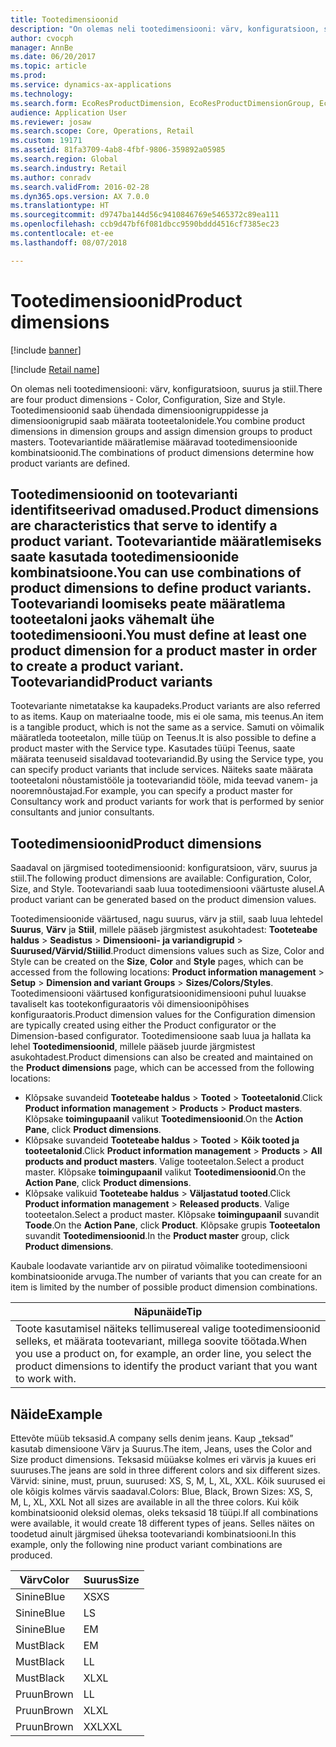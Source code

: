 ```yaml
---
title: Tootedimensioonid
description: "On olemas neli tootedimensiooni: värv, konfiguratsioon, suurus ja stiil. Tootedimensioonid saab ühendada dimensioonigruppidesse ja dimensioonigrupid saab määrata tooteetalonidele. Tootevariantide määratlemise määravad tootedimensioonide kombinatsioonid."
author: cvocph
manager: AnnBe
ms.date: 06/20/2017
ms.topic: article
ms.prod: 
ms.service: dynamics-ax-applications
ms.technology: 
ms.search.form: EcoResProductDimension, EcoResProductDimensionGroup, EcoResProductMasterDimension, RetailEcoResColor, RetailEcoResSize, RetailEcoResStyle
audience: Application User
ms.reviewer: josaw
ms.search.scope: Core, Operations, Retail
ms.custom: 19171
ms.assetid: 81fa3709-4ab8-4fbf-9806-359892a05985
ms.search.region: Global
ms.search.industry: Retail
ms.author: conradv
ms.search.validFrom: 2016-02-28
ms.dyn365.ops.version: AX 7.0.0
ms.translationtype: HT
ms.sourcegitcommit: d9747ba144d56c9410846769e5465372c89ea111
ms.openlocfilehash: ccb9d47bf6f081dbcc9590bddd4516cf7385ec23
ms.contentlocale: et-ee
ms.lasthandoff: 08/07/2018

---
```


# <a name="product-dimensions"></a><span data-ttu-id="5c845-105">Tootedimensioonid</span><span class="sxs-lookup"><span data-stu-id="5c845-105">Product dimensions</span></span>

[!include [banner](../includes/banner.md)]

[!include [Retail name](../includes/retail-name.md)]

<span data-ttu-id="5c845-106">On olemas neli tootedimensiooni: värv, konfiguratsioon, suurus ja stiil.</span><span class="sxs-lookup"><span data-stu-id="5c845-106">There are four product dimensions -  Color, Configuration, Size and Style.</span></span> <span data-ttu-id="5c845-107">Tootedimensioonid saab ühendada dimensioonigruppidesse ja dimensioonigrupid saab määrata tooteetalonidele.</span><span class="sxs-lookup"><span data-stu-id="5c845-107">You combine product dimensions in dimension groups and assign dimension groups to product masters.</span></span> <span data-ttu-id="5c845-108">Tootevariantide määratlemise määravad tootedimensioonide kombinatsioonid.</span><span class="sxs-lookup"><span data-stu-id="5c845-108">The combinations of product dimensions determine how product variants are defined.</span></span>

<span data-ttu-id="5c845-109">Tootedimensioonid on tootevarianti identifitseerivad omadused.</span><span class="sxs-lookup"><span data-stu-id="5c845-109">Product dimensions are characteristics that serve to identify a product variant.</span></span> <span data-ttu-id="5c845-110">Tootevariantide määratlemiseks saate kasutada tootedimensioonide kombinatsioone.</span><span class="sxs-lookup"><span data-stu-id="5c845-110">You can use combinations of product dimensions to define product variants.</span></span> <span data-ttu-id="5c845-111">Tootevariandi loomiseks peate määratlema tooteetaloni jaoks vähemalt ühe tootedimensiooni.</span><span class="sxs-lookup"><span data-stu-id="5c845-111">You must define at least one product dimension for a product master in order to create a product variant.</span></span>
<span data-ttu-id="5c845-112">Tootevariandid</span><span class="sxs-lookup"><span data-stu-id="5c845-112">Product variants</span></span>
----------------

<span data-ttu-id="5c845-113">Tootevariante nimetatakse ka kaupadeks.</span><span class="sxs-lookup"><span data-stu-id="5c845-113">Product variants are also referred to as items.</span></span> <span data-ttu-id="5c845-114">Kaup on materiaalne toode, mis ei ole sama, mis teenus.</span><span class="sxs-lookup"><span data-stu-id="5c845-114">An item is a tangible product, which is not the same as a service.</span></span> <span data-ttu-id="5c845-115">Samuti on võimalik määratleda tooteetalon, mille tüüp on Teenus.</span><span class="sxs-lookup"><span data-stu-id="5c845-115">It is also possible to define a product master with the Service type.</span></span> <span data-ttu-id="5c845-116">Kasutades tüüpi Teenus, saate määrata teenuseid sisaldavad tootevariandid.</span><span class="sxs-lookup"><span data-stu-id="5c845-116">By using the Service type, you can specify product variants that include services.</span></span> <span data-ttu-id="5c845-117">Näiteks saate määrata tooteetaloni nõustamistööle ja tootevariandid tööle, mida teevad vanem- ja nooremnõustajad.</span><span class="sxs-lookup"><span data-stu-id="5c845-117">For example, you can specify a product master for Consultancy work and product variants for work that is performed by senior consultants and junior consultants.</span></span>

## <a name="product-dimensions"></a><span data-ttu-id="5c845-118">Tootedimensioonid</span><span class="sxs-lookup"><span data-stu-id="5c845-118">Product dimensions</span></span>
<span data-ttu-id="5c845-119">Saadaval on järgmised tootedimensioonid: konfiguratsioon, värv, suurus ja stiil.</span><span class="sxs-lookup"><span data-stu-id="5c845-119">The following product dimensions are available: Configuration, Color, Size, and Style.</span></span> <span data-ttu-id="5c845-120">Tootevariandi saab luua tootedimensiooni väärtuste alusel.</span><span class="sxs-lookup"><span data-stu-id="5c845-120">A product variant can be generated based on the product dimension values.</span></span>

<span data-ttu-id="5c845-121">Tootedimensioonide väärtused, nagu suurus, värv ja stiil, saab luua lehtedel **Suurus**, **Värv** ja **Stiil**, millele pääseb järgmistest asukohtadest: **Tooteteabe haldus** &gt; **Seadistus** &gt; **Dimensiooni- ja variandigrupid** &gt; **Suurused/Värvid/Stiilid**.</span><span class="sxs-lookup"><span data-stu-id="5c845-121">Product dimensions values such as Size, Color and Style can be created on the **Size**, **Color** and **Style** pages, which can be accessed from the following locations: **Product information management** &gt; **Setup** &gt; **Dimension and variant Groups** &gt; **Sizes/Colors/Styles**.</span></span> <span data-ttu-id="5c845-122">Tootedimensiooni väärtused konfiguratsioonidimensiooni puhul luuakse tavaliselt kas tootekonfiguraatoris või dimensioonipõhises konfiguraatoris.</span><span class="sxs-lookup"><span data-stu-id="5c845-122">Product dimension values for the Configuration dimension are typically created using either the Product configurator or the Dimension-based configurator.</span></span> <span data-ttu-id="5c845-123">Tootedimensioone saab luua ja hallata ka lehel **Tootedimensioonid**, millele pääseb juurde järgmistest asukohtadest.</span><span class="sxs-lookup"><span data-stu-id="5c845-123">Product dimensions can also be created and maintained on the **Product dimensions** page, which can be accessed from the following locations:</span></span>
-   <span data-ttu-id="5c845-124">Klõpsake suvandeid **Tooteteabe haldus** &gt; **Tooted** &gt; **Tooteetalonid**.</span><span class="sxs-lookup"><span data-stu-id="5c845-124">Click **Product information management** &gt; **Products** &gt; **Product masters**.</span></span> <span data-ttu-id="5c845-125">Klõpsake **toimingupaanil** valikut **Tootedimensioonid**.</span><span class="sxs-lookup"><span data-stu-id="5c845-125">On the **Action Pane**, click **Product dimensions**.</span></span>
-   <span data-ttu-id="5c845-126">Klõpsake suvandeid **Tooteteabe haldus** &gt; **Tooted** &gt; **Kõik tooted ja tooteetalonid**.</span><span class="sxs-lookup"><span data-stu-id="5c845-126">Click **Product information management** &gt; **Products** &gt; **All products and product masters**.</span></span> <span data-ttu-id="5c845-127">Valige tooteetalon.</span><span class="sxs-lookup"><span data-stu-id="5c845-127">Select a product master.</span></span> <span data-ttu-id="5c845-128">Klõpsake **toimingupaanil** valikut **Tootedimensioonid**.</span><span class="sxs-lookup"><span data-stu-id="5c845-128">On the **Action Pane**, click **Product dimensions**.</span></span>
-   <span data-ttu-id="5c845-129">Klõpsake valikuid **Tooteteabe haldus** &gt; **Väljastatud tooted**.</span><span class="sxs-lookup"><span data-stu-id="5c845-129">Click **Product information management** &gt; **Released products**.</span></span> <span data-ttu-id="5c845-130">Valige tooteetalon.</span><span class="sxs-lookup"><span data-stu-id="5c845-130">Select a product master.</span></span> <span data-ttu-id="5c845-131">Klõpsake **toimingupaanil** suvandit **Toode**.</span><span class="sxs-lookup"><span data-stu-id="5c845-131">On the **Action Pane**, click **Product**.</span></span> <span data-ttu-id="5c845-132">Klõpsake grupis **Tooteetalon** suvandit **Tootedimensioonid**.</span><span class="sxs-lookup"><span data-stu-id="5c845-132">In the **Product master** group, click **Product dimensions**.</span></span>

<span data-ttu-id="5c845-133">Kaubale loodavate variantide arv on piiratud võimalike tootedimensiooni kombinatsioonide arvuga.</span><span class="sxs-lookup"><span data-stu-id="5c845-133">The number of variants that you can create for an item is limited by the number of possible product dimension combinations.</span></span>

| <span data-ttu-id="5c845-134">**Näpunäide**</span><span class="sxs-lookup"><span data-stu-id="5c845-134">**Tip**</span></span>                                                                                                                                              |
|------------------------------------------------------------------------------------------------------------------------------------------------------|
| <span data-ttu-id="5c845-135">Toote kasutamisel näiteks tellimusereal valige tootedimensioonid selleks, et määrata tootevariant, millega soovite töötada.</span><span class="sxs-lookup"><span data-stu-id="5c845-135">When you use a product on, for example, an order line, you select the product dimensions to identify the product variant that you want to work with.</span></span> |

## <a name="example"></a><span data-ttu-id="5c845-136">Näide</span><span class="sxs-lookup"><span data-stu-id="5c845-136">Example</span></span>
<span data-ttu-id="5c845-137">Ettevõte müüb teksasid.</span><span class="sxs-lookup"><span data-stu-id="5c845-137">A company sells denim jeans.</span></span> <span data-ttu-id="5c845-138">Kaup „teksad” kasutab dimensioone Värv ja Suurus.</span><span class="sxs-lookup"><span data-stu-id="5c845-138">The item, Jeans, uses the Color and Size product dimensions.</span></span> <span data-ttu-id="5c845-139">Teksasid müüakse kolmes eri värvis ja kuues eri suuruses.</span><span class="sxs-lookup"><span data-stu-id="5c845-139">The jeans are sold in three different colors and six different sizes.</span></span> <span data-ttu-id="5c845-140">Värvid: sinine, must, pruun, suurused: XS, S, M, L, XL, XXL. Kõik suurused ei ole kõigis kolmes värvis saadaval.</span><span class="sxs-lookup"><span data-stu-id="5c845-140">Colors: Blue, Black, Brown Sizes: XS, S, M, L, XL, XXL Not all sizes are available in all the three colors.</span></span> <span data-ttu-id="5c845-141">Kui kõik kombinatsioonid oleksid olemas, oleks teksasid 18 tüüpi.</span><span class="sxs-lookup"><span data-stu-id="5c845-141">If all combinations were available, it would create 18 different types of jeans.</span></span> <span data-ttu-id="5c845-142">Selles näites on toodetud ainult järgmised üheksa tootevariandi kombinatsiooni.</span><span class="sxs-lookup"><span data-stu-id="5c845-142">In this example, only the following nine product variant combinations are produced.</span></span>

| <span data-ttu-id="5c845-143">Värv</span><span class="sxs-lookup"><span data-stu-id="5c845-143">Color</span></span> | <span data-ttu-id="5c845-144">Suurus</span><span class="sxs-lookup"><span data-stu-id="5c845-144">Size</span></span> |
|-------|------|
| <span data-ttu-id="5c845-145">Sinine</span><span class="sxs-lookup"><span data-stu-id="5c845-145">Blue</span></span>  | <span data-ttu-id="5c845-146">XS</span><span class="sxs-lookup"><span data-stu-id="5c845-146">XS</span></span>   |
| <span data-ttu-id="5c845-147">Sinine</span><span class="sxs-lookup"><span data-stu-id="5c845-147">Blue</span></span>  | <span data-ttu-id="5c845-148">L</span><span class="sxs-lookup"><span data-stu-id="5c845-148">S</span></span>    |
| <span data-ttu-id="5c845-149">Sinine</span><span class="sxs-lookup"><span data-stu-id="5c845-149">Blue</span></span>  | <span data-ttu-id="5c845-150">E</span><span class="sxs-lookup"><span data-stu-id="5c845-150">M</span></span>    |
| <span data-ttu-id="5c845-151">Must</span><span class="sxs-lookup"><span data-stu-id="5c845-151">Black</span></span> | <span data-ttu-id="5c845-152">E</span><span class="sxs-lookup"><span data-stu-id="5c845-152">M</span></span>    |
| <span data-ttu-id="5c845-153">Must</span><span class="sxs-lookup"><span data-stu-id="5c845-153">Black</span></span> | <span data-ttu-id="5c845-154">L</span><span class="sxs-lookup"><span data-stu-id="5c845-154">L</span></span>    |
| <span data-ttu-id="5c845-155">Must</span><span class="sxs-lookup"><span data-stu-id="5c845-155">Black</span></span> | <span data-ttu-id="5c845-156">XL</span><span class="sxs-lookup"><span data-stu-id="5c845-156">XL</span></span>   |
| <span data-ttu-id="5c845-157">Pruun</span><span class="sxs-lookup"><span data-stu-id="5c845-157">Brown</span></span> | <span data-ttu-id="5c845-158">L</span><span class="sxs-lookup"><span data-stu-id="5c845-158">L</span></span>    |
| <span data-ttu-id="5c845-159">Pruun</span><span class="sxs-lookup"><span data-stu-id="5c845-159">Brown</span></span> | <span data-ttu-id="5c845-160">XL</span><span class="sxs-lookup"><span data-stu-id="5c845-160">XL</span></span>   |
| <span data-ttu-id="5c845-161">Pruun</span><span class="sxs-lookup"><span data-stu-id="5c845-161">Brown</span></span> | <span data-ttu-id="5c845-162">XXL</span><span class="sxs-lookup"><span data-stu-id="5c845-162">XXL</span></span>  |






